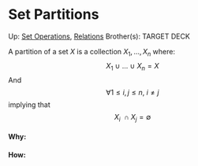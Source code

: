 # Set Partitions

Up: [Set Operations](set_operations), [Relations](relations)
Brother(s):
TARGET DECK

A partition of a set $X$ is a collection $X_1, ..., X_n$ where:
$$ X_1\ \cup\ ...\ \cup\ X_n = X $$
And
$$ \forall 1 \le i,j \le n,\ i \ne j $$
implying that 
$$ X_i\ \cap X_j = \emptyset $$ 


































#### Why:
#### How:









